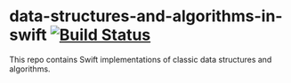 # data-structures-and-algorithms-in-swift [![Build Status](https://travis-ci.org/yanil3500/data-structures-and-algorithms-in-swift.svg?branch=master)](https://travis-ci.org/yanil3500/data-structures-and-algorithms-in-swift)
This repo contains Swift implementations of classic data structures and algorithms.
